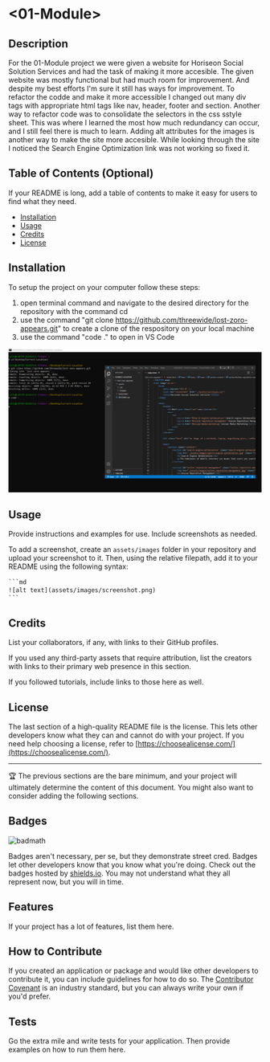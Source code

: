 # <01-Module>

## Description

For the 01-Module project we were given a website for Horiseon Social Solution Services and had the task of making it more accesible.
The given website was mostly functional but had much room for improvement. And despite my best efforts I'm sure it still has ways for improvement.
To refactor the codde and make it more accessible I changed out many div tags with appropriate html tags like nav, header, footer and section. 
Another way to refactor code was to consolidate the selectors in the css sstyle sheet. This was where I learned the most how much redundancy can occur, and I still feel there is much to learn.
Adding alt attributes for the images is another way to make the site more accesible.
While looking through the site I noticed the Search Engine Optimization link was not working so fixed it.

## Table of Contents (Optional)

If your README is long, add a table of contents to make it easy for users to find what they need.

- [Installation](#installation)
- [Usage](#usage)
- [Credits](#credits)
- [License](#license)

## Installation

To setup the project on your computer follow these steps:

1. open terminal command and navigate to the desired directory for the repository with the command cd
2. use the command "git clone https://github.com/threewide/lost-zoro-appears.git" to create a clone of the respository on your local machine
2. use the command "code ." to open in VS Code

![Installation to development guide](assets/images/installation-to-development-guide-screenshot.png)

## Usage

Provide instructions and examples for use. Include screenshots as needed.

To add a screenshot, create an `assets/images` folder in your repository and upload your screenshot to it. Then, using the relative filepath, add it to your README using the following syntax:

    ```md
    ![alt text](assets/images/screenshot.png)
    ```

## Credits

List your collaborators, if any, with links to their GitHub profiles.

If you used any third-party assets that require attribution, list the creators with links to their primary web presence in this section.

If you followed tutorials, include links to those here as well.

## License

The last section of a high-quality README file is the license. This lets other developers know what they can and cannot do with your project. If you need help choosing a license, refer to [https://choosealicense.com/](https://choosealicense.com/).

---

🏆 The previous sections are the bare minimum, and your project will ultimately determine the content of this document. You might also want to consider adding the following sections.

## Badges

![badmath](https://img.shields.io/github/languages/top/lernantino/badmath)

Badges aren't necessary, per se, but they demonstrate street cred. Badges let other developers know that you know what you're doing. Check out the badges hosted by [shields.io](https://shields.io/). You may not understand what they all represent now, but you will in time.

## Features

If your project has a lot of features, list them here.

## How to Contribute

If you created an application or package and would like other developers to contribute it, you can include guidelines for how to do so. The [Contributor Covenant](https://www.contributor-covenant.org/) is an industry standard, but you can always write your own if you'd prefer.

## Tests

Go the extra mile and write tests for your application. Then provide examples on how to run them here.